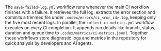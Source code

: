 The `save-failed-log.yml` workflow runs whenever the main CI workflow finishes with a failure. It retrieves the full log, extracts the error section and commits a trimmed file under `.codex/errors/ci_<run_id>.log`, keeping only the five most recent logs. In parallel, the `collect-ci-metrics.yml` workflow executes on every CI completion. It appends run details like branch, status, duration and queue time to `.codex/metrics/ci-metrics.jsonl`. Together these workflows store diagnostic logs and metrics in the repository for quick analysis by developers and AI agents.

